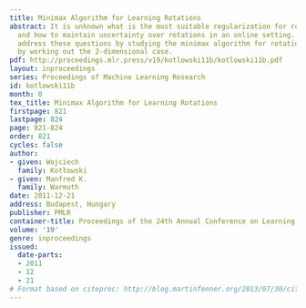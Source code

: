 ```yaml
---
title: Minimax Algorithm for Learning Rotations
abstract: It is unknown what is the most suitable regularization for rotation matrices
  and how to maintain uncertainty over rotations in an online setting. We propose to
  address these questions by studying the minimax algorithm for rotations and begin
  by working out the 2-dimensional case.
pdf: http://proceedings.mlr.press/v19/kotlowski11b/kotlowski11b.pdf
layout: inproceedings
series: Proceedings of Machine Learning Research
id: kotlowski11b
month: 0
tex_title: Minimax Algorithm for Learning Rotations
firstpage: 821
lastpage: 824
page: 821-824
order: 821
cycles: false
author:
- given: Wojciech
  family: Kotłowski
- given: Manfred K.
  family: Warmuth
date: 2011-12-21
address: Budapest, Hungary
publisher: PMLR
container-title: Proceedings of the 24th Annual Conference on Learning Theory
volume: '19'
genre: inproceedings
issued:
  date-parts:
  - 2011
  - 12
  - 21
# Format based on citeproc: http://blog.martinfenner.org/2013/07/30/citeproc-yaml-for-bibliographies/
---
```

